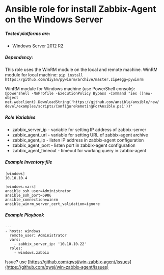 # Ansible role for install Zabbix-Agent on the Windows Server


##### Tested platforms are:
* Windows Server 2012 R2


##### Dependency:
This role uses the WinRM module on the local and remote machine.
WinRM module for local machine: `pip install https://github.com/diyan/pywinrm/archive/master.zip#egg=pywinrm`

WinRM module for Windows machine (use PowerShell console): `@powershell -NoProfile -ExecutionPolicy Bypass -Command "iex ((new-object net.webclient).DownloadString('https://github.com/ansible/ansible/raw/devel/examples/scripts/ConfigureRemotingForAnsible.ps1'))"`


##### Role Variables
* zabbix_server_ip - variable for setting IP address of zabbix-server
* zabbix_agent_url - variable for setting URL of zabbix-agent archive
* zabbix_agent_ip - listen IP address in zabbix-agent configuration
* zabbix_agent_port - listen port in zabbix-agent configuration
* zabbix_agent_timeout - timeout for working query in zabbix-agent 



##### Example Inventory file
```
[windows]
10.10.10.4

[windows:vars]
ansible_ssh_user=Administrator
ansible_ssh_port=5986
ansible_connection=winrm
ansible_winrm_server_cert_validation=ignore
```


##### Example Playbook
```
---
- hosts: windows
  remote_user: Administrator
  vars:
    - zabbix_server_ip: '10.10.10.22'
  roles:
    - windows.zabbix
```


Issue? use [https://github.com/qwsj/win-zabbix-agent/issues](https://github.com/qwsj/win-zabbix-agent/issues)
